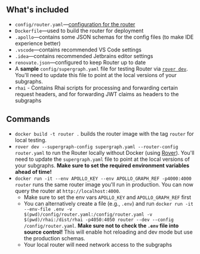 ## What's included

- `config/router.yaml`—[configuration for the router](https://www.apollographql.com/docs/router/configuration/overview)
- `Dockerfile`—used to build the router for deployment
- `.apollo`—contains some JSON schemas for the config files (to make IDE experience better)
- `.vscode`—contains recommended VS Code settings
- `.idea`—contains recommended Jetbrains editor settings
- `renovate.json`—configured to keep Router up to date
- A **sample** `config/supergraph.yaml` file for testing Router via [`rover dev`][Rover]. You'll need to update this file to point at the local versions of your subgraphs.
- `rhai` - Contains Rhai scripts for processing and forwarding certain request headers, and for forwarding JWT claims as headers to the subgraphs

## Commands

- `docker build -t router .` builds the router image with the tag `router` for local testing.
- `rover dev --supergraph-config supergraph.yaml --router-config router.yaml` to run the Router locally without Docker (using [Rover]). You'll need to update the `supergraph.yaml` file to point at the local versions of your subgraphs. **Make sure to set the required environment variables ahead of time!**
- `docker run -it --env APOLLO_KEY --env APOLLO_GRAPH_REF -p4000:4000 router` runs the same router image you'll run in production. You can now query the router at `http://localhost:4000`.
  - Make sure to set the env vars `APOLLO_KEY` and `APOLLO_GRAPH_REF` first
  - You can alternatively create a file (e.g., `.env`) and run `docker run -it --env-file .env -v $(pwd)/config/router.yaml:/config/router.yaml -v $(pwd)/rhai:/dist/rhai -p4050:4050 router --dev --config /config/router.yaml`. **Make sure not to check the `.env` file into source control!** This will enable hot reloading and dev mode but use the production schemas.
  - Your local router will need network access to the subgraphs

[Rover]: https://www.apollographql.com/docs/rover/commands/dev
